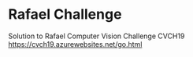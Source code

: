 # Rafael Challenge

Solution to Rafael Computer Vision Challenge CVCH19
https://cvch19.azurewebsites.net/go.html
